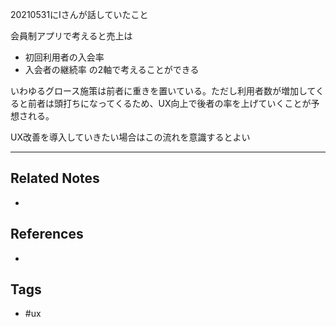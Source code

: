 20210531にIさんが話していたこと

会員制アプリで考えると売上は
- 初回利用者の入会率
- 入会者の継続率
の2軸で考えることができる

いわゆるグロース施策は前者に重きを置いている。ただし利用者数が増加してくると前者は頭打ちになってくるため、UX向上で後者の率を上げていくことが予想される。

UX改善を導入していきたい場合はこの流れを意識するとよい

---
## Related Notes
- 

## References
- 

## Tags
- #ux 